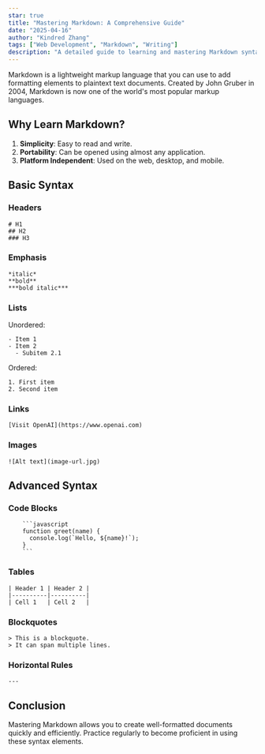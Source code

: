 ```yaml
---
star: true
title: "Mastering Markdown: A Comprehensive Guide"
date: "2025-04-16"
author: "Kindred Zhang"
tags: ["Web Development", "Markdown", "Writing"]
description: "A detailed guide to learning and mastering Markdown syntax for efficient and stylish content creation."
---
```


Markdown is a lightweight markup language that you can use to add formatting elements to plaintext text documents. Created by John Gruber in 2004, Markdown is now one of the world's most popular markup languages.

## Why Learn Markdown?

1. **Simplicity**: Easy to read and write.
2. **Portability**: Can be opened using almost any application.
3. **Platform Independent**: Used on the web, desktop, and mobile.

## Basic Syntax

### Headers

```
# H1
## H2
### H3
```

### Emphasis

```
*italic*
**bold**
***bold italic***
```

### Lists

Unordered:

```
- Item 1
- Item 2
  - Subitem 2.1
```

Ordered:

```
1. First item
2. Second item
```

### Links

```
[Visit OpenAI](https://www.openai.com)
```

### Images

```
![Alt text](image-url.jpg)
```

## Advanced Syntax

### Code Blocks

```
    ```javascript
    function greet(name) {
      console.log(`Hello, ${name}!`);
    }
    ```
```

### Tables

```
| Header 1 | Header 2 |
|----------|----------|
| Cell 1   | Cell 2   |
```

### Blockquotes

```
> This is a blockquote.
> It can span multiple lines.
```

### Horizontal Rules

```
---
```

## Conclusion

Mastering Markdown allows you to create well-formatted documents quickly and efficiently. Practice regularly to become proficient in using these syntax elements.
